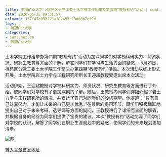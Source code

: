 ```yaml
---
title: 中国矿业大学->桃苑区分党工委土木学院工作组举办第四期“教授有约”活动 | cumt.net.cn
date: 2020-05-25 09:31:57
urlname: 137f47c032123af02493e13dd0b7cf2d
tags: 
- 中国矿业大学
categories:
- cumt.net.cn
- 中国矿业大学
---
```

土木学院工作组举办第四期“教授有约”活动为加深同学们对学校科研实力、师资状况、研究生教育等方面的了解，解答同学们在学习与生活方面的疑惑， 5月21日，桃苑区分党工委土木学院工作组举办第四期“教授有约”活动。本次活动以线上形式开展，土木学院岩土力学与工程研究所所长王迎超教授受邀出席本次活动。

活动伊始，王迎超教授对学校科研实力、师资状况、研究生教育等方面进行了介绍，使同学们对学校有了更加深刻的了解。随后，王教授向同学们详细介绍了岩土力学与工程研究所的情况，并表达了自己对同学们的殷切期望。他提道：“只有自己认真努力，才能让未来的自己更加优秀。”在最后的提问环节，同学们积极踊跃地提出自己对于未来考研、选导师等方面的疑问，王教授进行了详细而全面的解答，并根据自身的经验为同学们提供了宝贵的建议。本次“教授有约”活动加深了同学们对学校的认识，解答了同学们在职业生涯规划中的疑惑，使同学们的未来规划更加清晰。

![图](http://xwzx.cumt.edu.cn/_upload/article/images/fa/9b/0d8b74bf4facb617fe92ae5a0b80/bc57eb39-0079-4cd9-baab-8d6be97d2be9.png)

[转入文章首发地址](http://xwzx.cumt.edu.cn/a3/d4/c523a566228/page.htm)